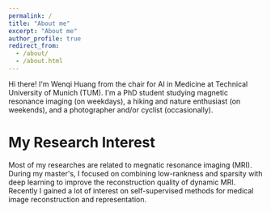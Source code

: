 ```yaml
---
permalink: /
title: "About me"
excerpt: "About me"
author_profile: true
redirect_from: 
  - /about/
  - /about.html
---
```


Hi there! I'm Wenqi Huang from the chair for AI in Medicine at Technical University of Munich (TUM). I'm a PhD student studying magnetic resonance imaging (on weekdays), a hiking and nature enthusiast (on weekends), and a photographer and/or cyclist (occasionally).

My Research Interest
======
Most of my researches are related to megnatic resonance imaging (MRI). During my master's, I focused on combining low-rankness and sparsity with deep learning to improve the reconstruction quality of dynamic MRI. Recently I gained a lot of interest on self-supervised methods for medical image reconstruction and representation.

